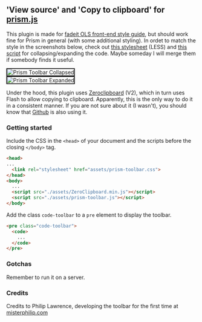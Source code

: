 ## 'View source' and 'Copy to clipboard' for [prism.js](http://prismjs.com)

This plugin is made for [fadeit OLS front-end style guide](https://github.com/fadeit/ols-styleguide), but should work fine for Prism in general (with some additional styling). In ordet to match the style in the screenshots below, check out [this stylesheet](https://github.com/fadeit/ols-styleguide/blob/master/assets/this-styleguide.less#L100-L164) (LESS) and [this script](https://github.com/fadeit/ols-styleguide/blob/master/assets/this-styleguide.js#L1-L27) for collapsing/expanding the code. Maybe someday I will merge them if somebody finds it useful.

<img src="http://danmind.ru/tmp/prism-toolbar-collapsed.png" alt="Prism Toolbar Collapsed" border="2"/><br/>
<img src="http://danmind.ru/tmp/prism-toolbar-expanded.png" alt="Prism Toolbar Expanded" border="2"/><br/>

Under the hood, this plugin uses [Zeroclipboard](http://zeroclipboard.org) (V2), which in turn uses Flash to allow copying to clipboard. Apparently, this is the only way to do it in a consistent manner. If you are not sure about it (I wasn't), you should know that [Github](https://github.com/blog/1365-a-more-transparent-clipboard-button) is also using it.

### Getting started
Include the CSS in the `<head>` of your document and the scripts before the closing `</body>` tag.

```html
<head>
...
  <link rel="stylesheet" href="assets/prism-toolbar.css">
</head>
<body>
  ...
  <script src="./assets/ZeroClipboard.min.js"></script>
  <script src="./assets/prism-toolbar.js"></script>
</body>
```

Add the class `code-toolbar` to a `pre` element to display the toolbar.

```html
<pre class="code-toolbar">
  <code>
    ...
  </code>
</pre>
```


### Gotchas
Remember to run it on a server.

### Credits
Credits to Philip Lawrence, developing the toolbar for the first time at [misterphilip.com](http://dev.misterphilip.com/prism/plugins/toolbar/)